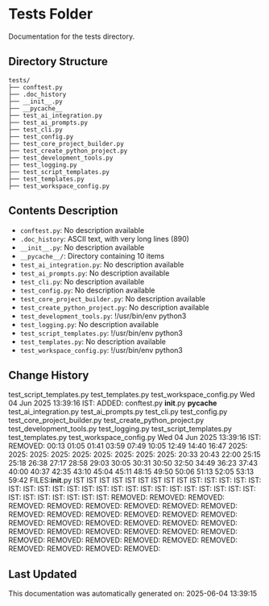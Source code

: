 <!-- filepath: /home/michaelnewham/Projects/create_python_project/tests/aboutthisfolder.md -->
# Tests Folder

Documentation for the tests directory.

## Directory Structure

```
tests/
├── conftest.py
├── .doc_history
├── __init__.py
├── __pycache__
├── test_ai_integration.py
├── test_ai_prompts.py
├── test_cli.py
├── test_config.py
├── test_core_project_builder.py
├── test_create_python_project.py
├── test_development_tools.py
├── test_logging.py
├── test_script_templates.py
├── test_templates.py
├── test_workspace_config.py
```

## Contents Description

- `conftest.py`: No description available
- `.doc_history`: ASCII text, with very long lines (890)
- `__init__.py`: No description available
- `__pycache__/`: Directory containing 10 items
- `test_ai_integration.py`: No description available
- `test_ai_prompts.py`: No description available
- `test_cli.py`: No description available
- `test_config.py`: No description available
- `test_core_project_builder.py`: No description available
- `test_create_python_project.py`: No description available
- `test_development_tools.py`: !/usr/bin/env python3
- `test_logging.py`: No description available
- `test_script_templates.py`: !/usr/bin/env python3
- `test_templates.py`: No description available
- `test_workspace_config.py`: !/usr/bin/env python3

## Change History

test_script_templates.py
test_templates.py
test_workspace_config.py
Wed 04 Jun 2025 13:39:16 IST: ADDED: conftest.py __init__.py __pycache__ test_ai_integration.py test_ai_prompts.py test_cli.py test_config.py test_core_project_builder.py test_create_python_project.py test_development_tools.py test_logging.py test_script_templates.py test_templates.py test_workspace_config.py 
Wed 04 Jun 2025 13:39:16 IST: REMOVED:                                      00:13 01:05 01:41 03:59 07:49 10:05 12:49 14:40 16:47 2025: 2025: 2025: 2025: 2025: 2025: 2025: 2025: 2025: 20:33 20:43 22:00 25:15 25:18 26:38 27:17 28:58 29:03 30:05 30:31 30:50 32:50 34:49 36:23 37:43 40:00 40:37 42:35 43:10 45:04 45:11 48:15 49:50 50:06 51:13 52:05 53:13 59:42 FILES:__init__.py IST IST IST IST IST IST IST IST IST IST: IST: IST: IST: IST: IST: IST: IST: IST: IST: IST: IST: IST: IST: IST: IST: IST: IST: IST: IST: IST: IST: IST: IST: IST: IST: IST: IST: IST: REMOVED: REMOVED: REMOVED: REMOVED: REMOVED: REMOVED: REMOVED: REMOVED: REMOVED: REMOVED: REMOVED: REMOVED: REMOVED: REMOVED: REMOVED: REMOVED: REMOVED: REMOVED: REMOVED: REMOVED: REMOVED: REMOVED: REMOVED: REMOVED: REMOVED: REMOVED: REMOVED: REMOVED: REMOVED: REMOVED: REMOVED: REMOVED: REMOVED: REMOVED: REMOVED: REMOVED: REMOVED: 

## Last Updated

This documentation was automatically generated on: 2025-06-04 13:39:15

